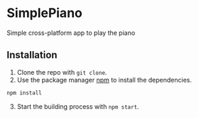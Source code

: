 # SimplePiano
Simple cross-platform app to play the piano

## Installation

1. Clone the repo with `git clone`.
2. Use the package manager [npm](https://npmjs.com) to install the dependencies.
```bash
npm install
```
3. Start the building process with `npm start`.
